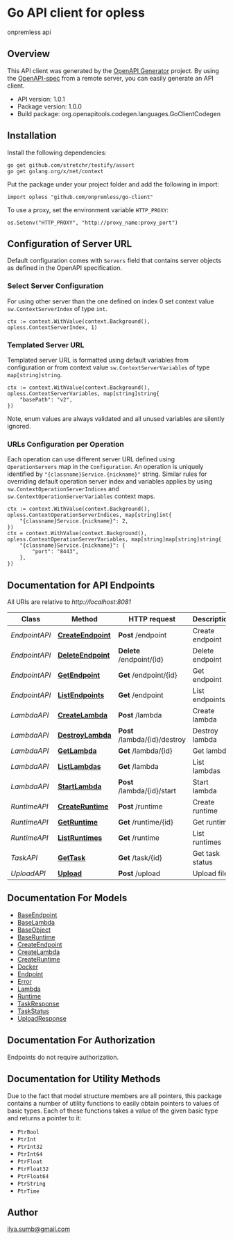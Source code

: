 # Go API client for opless

onpremless api

## Overview
This API client was generated by the [OpenAPI Generator](https://openapi-generator.tech) project.  By using the [OpenAPI-spec](https://www.openapis.org/) from a remote server, you can easily generate an API client.

- API version: 1.0.1
- Package version: 1.0.0
- Build package: org.openapitools.codegen.languages.GoClientCodegen

## Installation

Install the following dependencies:

```shell
go get github.com/stretchr/testify/assert
go get golang.org/x/net/context
```

Put the package under your project folder and add the following in import:

```golang
import opless "github.com/onpremless/go-client"
```

To use a proxy, set the environment variable `HTTP_PROXY`:

```golang
os.Setenv("HTTP_PROXY", "http://proxy_name:proxy_port")
```

## Configuration of Server URL

Default configuration comes with `Servers` field that contains server objects as defined in the OpenAPI specification.

### Select Server Configuration

For using other server than the one defined on index 0 set context value `sw.ContextServerIndex` of type `int`.

```golang
ctx := context.WithValue(context.Background(), opless.ContextServerIndex, 1)
```

### Templated Server URL

Templated server URL is formatted using default variables from configuration or from context value `sw.ContextServerVariables` of type `map[string]string`.

```golang
ctx := context.WithValue(context.Background(), opless.ContextServerVariables, map[string]string{
	"basePath": "v2",
})
```

Note, enum values are always validated and all unused variables are silently ignored.

### URLs Configuration per Operation

Each operation can use different server URL defined using `OperationServers` map in the `Configuration`.
An operation is uniquely identified by `"{classname}Service.{nickname}"` string.
Similar rules for overriding default operation server index and variables applies by using `sw.ContextOperationServerIndices` and `sw.ContextOperationServerVariables` context maps.

```golang
ctx := context.WithValue(context.Background(), opless.ContextOperationServerIndices, map[string]int{
	"{classname}Service.{nickname}": 2,
})
ctx = context.WithValue(context.Background(), opless.ContextOperationServerVariables, map[string]map[string]string{
	"{classname}Service.{nickname}": {
		"port": "8443",
	},
})
```

## Documentation for API Endpoints

All URIs are relative to *http://localhost:8081*

Class | Method | HTTP request | Description
------------ | ------------- | ------------- | -------------
*EndpointAPI* | [**CreateEndpoint**](docs/EndpointAPI.md#createendpoint) | **Post** /endpoint | Create endpoint
*EndpointAPI* | [**DeleteEndpoint**](docs/EndpointAPI.md#deleteendpoint) | **Delete** /endpoint/{id} | Delete endpoint
*EndpointAPI* | [**GetEndpoint**](docs/EndpointAPI.md#getendpoint) | **Get** /endpoint/{id} | Get endpoint
*EndpointAPI* | [**ListEndpoints**](docs/EndpointAPI.md#listendpoints) | **Get** /endpoint | List endpoints
*LambdaAPI* | [**CreateLambda**](docs/LambdaAPI.md#createlambda) | **Post** /lambda | Create lambda
*LambdaAPI* | [**DestroyLambda**](docs/LambdaAPI.md#destroylambda) | **Post** /lambda/{id}/destroy | Destroy lambda
*LambdaAPI* | [**GetLambda**](docs/LambdaAPI.md#getlambda) | **Get** /lambda/{id} | Get lambda
*LambdaAPI* | [**ListLambdas**](docs/LambdaAPI.md#listlambdas) | **Get** /lambda | List lambdas
*LambdaAPI* | [**StartLambda**](docs/LambdaAPI.md#startlambda) | **Post** /lambda/{id}/start | Start lambda
*RuntimeAPI* | [**CreateRuntime**](docs/RuntimeAPI.md#createruntime) | **Post** /runtime | Create runtime
*RuntimeAPI* | [**GetRuntime**](docs/RuntimeAPI.md#getruntime) | **Get** /runtime/{id} | Get runtime
*RuntimeAPI* | [**ListRuntimes**](docs/RuntimeAPI.md#listruntimes) | **Get** /runtime | List runtimes
*TaskAPI* | [**GetTask**](docs/TaskAPI.md#gettask) | **Get** /task/{id} | Get task status
*UploadAPI* | [**Upload**](docs/UploadAPI.md#upload) | **Post** /upload | Upload file


## Documentation For Models

 - [BaseEndpoint](docs/BaseEndpoint.md)
 - [BaseLambda](docs/BaseLambda.md)
 - [BaseObject](docs/BaseObject.md)
 - [BaseRuntime](docs/BaseRuntime.md)
 - [CreateEndpoint](docs/CreateEndpoint.md)
 - [CreateLambda](docs/CreateLambda.md)
 - [CreateRuntime](docs/CreateRuntime.md)
 - [Docker](docs/Docker.md)
 - [Endpoint](docs/Endpoint.md)
 - [Error](docs/Error.md)
 - [Lambda](docs/Lambda.md)
 - [Runtime](docs/Runtime.md)
 - [TaskResponse](docs/TaskResponse.md)
 - [TaskStatus](docs/TaskStatus.md)
 - [UploadResponse](docs/UploadResponse.md)


## Documentation For Authorization

Endpoints do not require authorization.


## Documentation for Utility Methods

Due to the fact that model structure members are all pointers, this package contains
a number of utility functions to easily obtain pointers to values of basic types.
Each of these functions takes a value of the given basic type and returns a pointer to it:

* `PtrBool`
* `PtrInt`
* `PtrInt32`
* `PtrInt64`
* `PtrFloat`
* `PtrFloat32`
* `PtrFloat64`
* `PtrString`
* `PtrTime`

## Author

ilya.sumb@gmail.com

